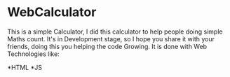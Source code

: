 # WebCalculator
This is a simple Calculator, I did this calculator to help people doing simple Maths count. It's in Development stage, so I hope you share it with your friends, doing this you helping the code Growing. It is done with Web Technologies like:

*HTML
*JS